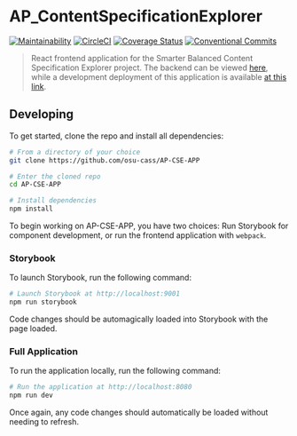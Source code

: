 # AP_ContentSpecificationExplorer

[![Maintainability](https://api.codeclimate.com/v1/badges/4edea55abd7592d015c4/maintainability)](https://codeclimate.com/github/osu-cass/AP-CSE-APP/maintainability)
[![CircleCI](https://circleci.com/gh/osu-cass/AP-CSE-APP.svg?style=svg)](https://circleci.com/gh/osu-cass/AP-CSE-APP)
[![Coverage Status](https://coveralls.io/repos/github/osu-cass/AP-CSE-APP/badge.svg?branch=dev)](https://coveralls.io/github/osu-cass/AP-CSE-APP?branch=dev)
[![Conventional Commits](https://img.shields.io/badge/Conventional%20Commits-1.0.0-yellow.svg)](https://conventionalcommits.org)

> React frontend application for the Smarter Balanced Content Specification Explorer project. The backend can be viewed [here](https://github.com/osu-cass/AP-CSE-API), while a development deployment of this application is available [at this link](https://ap-cse-app.now.sh).

## Developing

To get started, clone the repo and install all dependencies:

```sh
# From a directory of your choice
git clone https://github.com/osu-cass/AP-CSE-APP

# Enter the cloned repo
cd AP-CSE-APP

# Install dependencies
npm install
```

To begin working on AP-CSE-APP, you have two choices: Run Storybook for component development, or run the frontend application with `webpack`.

### Storybook

To launch Storybook, run the following command:

```sh
# Launch Storybook at http://localhost:9001
npm run storybook
```

Code changes should be automagically loaded into Storybook with the page loaded.

### Full Application

To run the application locally, run the following command:

```sh
# Run the application at http://localhost:8080
npm run dev
```

Once again, any code changes should automatically be loaded without needing to refresh.
